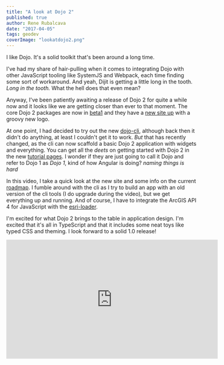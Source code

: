 ```yaml
---
title: "A look at Dojo 2"
published: true
author: Rene Rubalcava
date: "2017-04-05"
tags: geodev
coverImage: "lookatdojo2.png"
---
```


I like Dojo. It's a solid toolkit that's been around a long time.

I've had my share of hair-pulling when it comes to integrating Dojo with other JavaScript tooling like SystemJS and Webpack, each time finding some sort of workaround. And yeah, Dijit is getting a little long in the tooth. _Long in the tooth._ What the hell does that even mean?

Anyway, I've been patiently awaiting a release of Dojo 2 for quite a while now and it looks like we are getting closer than ever to that moment. The core Dojo 2 packages are now in [beta1](https://github.com/dojo/meta) and they have a [new site up](http://dojo.io/) with a groovy new logo.

At one point, I had decided to try out the new [dojo-cli](https://github.com/dojo/cli), although back then it didn't do anything, at least I couldn't get it to work. _But_ that has recently changed, as the cli can now scaffold a basic Dojo 2 application with widgets and everything. You can get all the _deets_ on getting started with Dojo 2 in the new [tutorial pages](http://dojo.io/tutorials/). I wonder if they are just going to call it Dojo and refer to Dojo 1 as _Dojo 1_, kind of how Angular is doing? _naming things is hard_

In this video, I take a quick look at the new site and some info on the current [roadmap](https://github.com/dojo/meta/wiki/Roadmap). I fumble around with the cli as I try to build an app with an old version of the cli tools (I do upgrade during the video), but we get everything up and running. And of course, I have to integrate the ArcGIS API 4 for JavaScript with the [esri-loader](https://github.com/tomwayson/esri-loader).

I'm excited for what Dojo 2 brings to the table in application design. I'm excited that it's all in TypeScript and that it includes some neat toys like typed CSS and theming. I look forward to a solid 1.0 release!

<iframe width="560" height="315" src="https://www.youtube.com/embed/UmOg7scsREI" frameborder="0" allowfullscreen></iframe>
